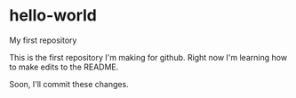 # hello-world
My first repository

This is the first repository I'm making for github. Right now I'm learning how to make edits to the README.

Soon, I'll commit these changes.
